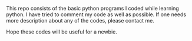 This repo consists of the basic python programs I coded while learning python.
I have tried to comment my code as well as possible.
If one needs more description about any of the codes, please contact me.

Hope these codes will be useful for a newbie.